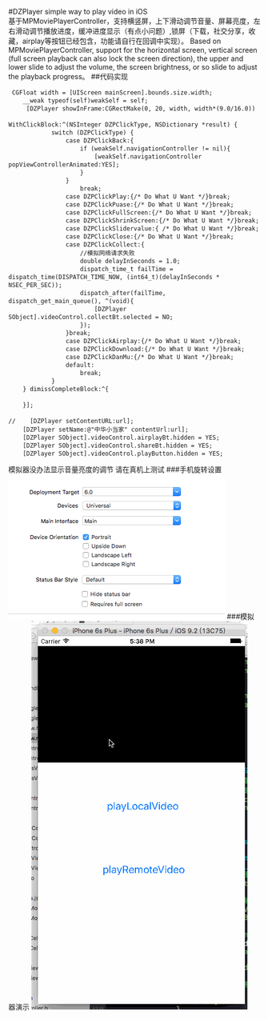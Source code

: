 #DZPlayer
simple way to play video in iOS  
基于MPMoviePlayerController，支持横竖屏，上下滑动调节音量、屏幕亮度，左右滑动调节播放进度，缓冲进度显示（有点小问题）,锁屏（下载，社交分享，收藏，airplay等按钮已经包含，功能请自行在回调中实现）。 Based on MPMoviePlayerController, support for the horizontal screen, vertical screen (full screen playback can also lock the screen direction), the upper and lower slide to adjust the volume, the screen brightness, or so slide to adjust the playback progress。
##代码实现
```
 CGFloat width = [UIScreen mainScreen].bounds.size.width;
    __weak typeof(self)weakSelf = self;
     [DZPlayer showInFrame:CGRectMake(0, 20, width, width*(9.0/16.0))
                                                 WithClickBlock:^(NSInteger DZPClickType, NSDictionary *result) {
            switch (DZPClickType) {
                case DZPClickBack:{
                    if (weakSelf.navigationController != nil){
                        [weakSelf.navigationController popViewControllerAnimated:YES];
                    }
                }
                    break;
                case DZPClickPlay:{/* Do What U Want */}break;
                case DZPClickPuase:{/* Do What U Want */}break;
                case DZPClickFullScreen:{/* Do What U Want */}break;
                case DZPClickShrinkScreen:{/* Do What U Want */}break;
                case DZPClickSlidervalue:{ /* Do What U Want */}break;
                case DZPClickClose:{/* Do What U Want */}break;
                case DZPClickCollect:{
                    //模拟网络请求失败
                    double delayInSeconds = 1.0;
                    dispatch_time_t failTime = dispatch_time(DISPATCH_TIME_NOW, (int64_t)(delayInSeconds * NSEC_PER_SEC));
                    dispatch_after(failTime, dispatch_get_main_queue(), ^(void){
                        [DZPlayer SObject].videoControl.collectBt.selected = NO;
                    });
                }break;
                case DZPClickAirplay:{/* Do What U Want */}break;
                case DZPClickDownload:{/* Do What U Want */}break;
                case DZPClickDanMu:{/* Do What U Want */}break;
                default:
                    break;
            }
    } dimissCompleteBlock:^{

    }];
    
//    [DZPlayer setContentURL:url];
    [DZPlayer setName:@"中华小当家" contentUrl:url];
    [DZPlayer SObject].videoControl.airplayBt.hidden = YES;
    [DZPlayer SObject].videoControl.shareBt.hidden = YES;
    [DZPlayer SObject].videoControl.playButton.hidden = YES;
```

模拟器没办法显示音量亮度的调节 请在真机上测试
###手机旋转设置
![手机旋转设置](https://raw.githubusercontent.com/fonglaaaam/DZPlayer/master/DZPlayer/DZPlayer/setting.png)
###模拟器演示
![模拟器演示](https://raw.githubusercontent.com/fonglaaaam/DZPlayer/master/DZPlayer/DZPlayer/DZPlayer.gif)

